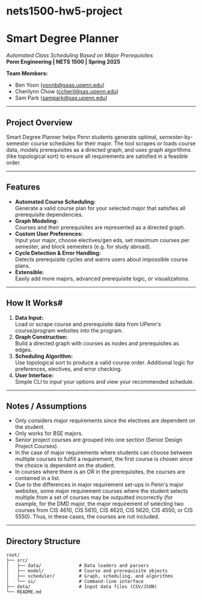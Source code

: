 # nets1500-hw5-project

# Smart Degree Planner

_Automated Class Scheduling Based on Major Prerequisites_  
**Penn Engineering | NETS 1500 | Spring 2025**

**Team Members:**  
- Ben Yoon (yoonb@seas.upenn.edu)  
- Cherilynn Chow (ccheril@sas.upenn.edu)  
- Sam Park (sampark@sas.upenn.edu)

---

## Project Overview

Smart Degree Planner helps Penn students generate optimal, semester-by-semester course schedules for their major. The tool scrapes or loads course data, models prerequisites as a directed graph, and uses graph algorithms (like topological sort) to ensure all requirements are satisfied in a feasible order.

---

## Features

- **Automated Course Scheduling:**  
  Generate a valid course plan for your selected major that satisfies all prerequisite dependencies.
- **Graph Modeling:**  
  Courses and their prerequisites are represented as a directed graph.
- **Custom User Preferences:**  
  Input your major, choose electives/gen eds, set maximum courses per semester, and block semesters (e.g. for study abroad).
- **Cycle Detection & Error Handling:**  
  Detects prerequisite cycles and warns users about impossible course plans.
- **Extensible:**  
  Easily add more majors, advanced prerequisite logic, or visualizations.

---

## How It Works# 

1. **Data Input:**  
   Load or scrape course and prerequisite data from UPenn's course/program websites into the program.
2. **Graph Construction:**  
   Build a directed graph with courses as nodes and prerequisites as edges.
3. **Scheduling Algorithm:**  
   Use topological sort to produce a valid course order. Additional logic for preferences, electives, and error checking.
4. **User Interface:**  
   Simple CLI to input your options and view your recommended schedule.

---

## Notes / Assumptions

- Only considers major requirements since the electives are dependent on the student.
- Only works for BSE majors.
- Senior project courses are grouped into one section (Senior Design Project Courses).
- In the case of major requirements where students can choose between multiple courses to fulfill a requirement, the first course is chosen since the chosce is dependent on the student.
- In courses where there is an OR in the prerequisites, the courses are contained in a list.
- Due to the differences in major requirement set-ups in Penn's major websites, some major requirement courses where the student selects multiple from a set of courses may be outputted incorrectly (for example, for the DMD major, the major requirement of selecting two courses from CIS 4610, CIS 5610, CIS 4620, CIS 5620, CIS 4550, or CIS 5550). Thus, in these cases, the courses are not included. 

---

## Directory Structure

```text
root/
├── src/
│   ├── data/              # Data loaders and parsers
│   ├── model/             # Course and prerequisite objects
│   ├── scheduler/         # Graph, scheduling, and algorithms
│   └── ui/                # Command-line interface
├── data/                  # Input data files (CSV/JSON)
└── README.md
```

<!-- TODO: -->

<!-- ---

## Getting Started

1. **Clone the repository:**  
   `git clone <nets1500-hw5-project>`

2. **Compile and run:**  
   - Compile all Java files in `src/`.
   - Run `Main.java` or launch `DegreePlannerUI`.

3. **Use the CLI:**  
   Follow prompts to input your major and preferences, then view your recommended schedule. -->

<!-- TODO: -->

<!-- ---

## Work Breakdown

- **Ben Yoon:**  
  Graph modeling, prerequisite logic, scheduling algorithms (topological sort, load balancing).
- **Cherilynn Chow:**  
  Web scraping & parsing, course data prep.
- **Sam Park:**  
  User interface (CLI), displaying schedules, documentation.

---

## Concepts Used

- **Graph and Graph Algorithms** (prerequisite modeling, topological sort)
- **Information Networks** (web scraping and data processing)

---

## Future Extensions

- Support for multiple majors/minors
- Visualization of prerequisite graphs
- Advanced user preferences (semester blocking, elective planning, etc.)
- Handling of ambiguous or complex prerequisites (AND/OR, corequisites)

---

## Contact

Questions? Email a team member or open an issue on the repository. -->
